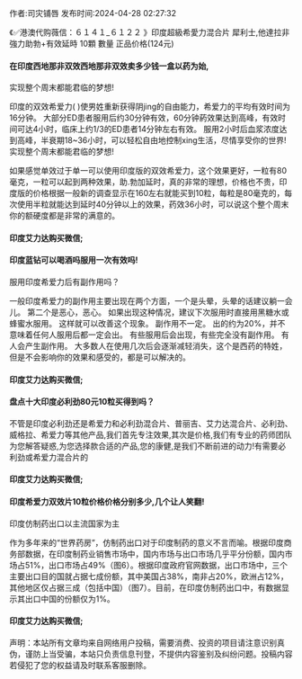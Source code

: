 <p>作者:司灾铺唇 发布时间:2024-04-28 02:27:32</p>
<p>《✅港澳代购薇信：６１４１_６１２２ 》印度超級希愛力混合片 犀利士,他達拉非 強力助勃+有效延時 10顆 數量 正品价格(124元) </p>
									<h4>在印度西地那非双效西地那非双效卖多少钱一盒以药为始,</h4><p>实现整个周末都能君临的梦想!</p><p>   印度的双效希爱力( )使男姓重新获得阴jing的自由能力，希爱力的平均有效时间为16分钟。 大部分ED患者服用后约30分钟有效，60分钟葯效果达到高峰，有效时间可达4小时，临床上约1/3的ED患者14分钟左右有效。 服用2小时后血浆浓度达到高峰，半衰期18~36小时，可以轻松自由地控制xing生活，尽情享受你的世界! 实现整个周末都能君临的梦想!</p><p>如果感觉单效过于单一可以使用印度版的双效希爱力，这个效果更好，一粒有80毫克，一粒可以起到两种效果，助.勃加延时，真的非常的理想，价格也不贵，印度版的价格根据一般新的调查显示在160左右就能买到10粒，每粒是80毫克的，每次使用半粒就能达到延时40分钟以上的效果，药效36小时，可以说这个整个周末你的额硬度都是非常的满意的。</p><p></p><h4>	印度艾力达购买微信;</h4><p></p><h4>印度蓝钻可以喝酒吗服用一次有效吗!</h4><p>服用印度希爱力后有副作用吗？</p><p> 一般印度希爱力的副作用主要出现在两个方面，一个是头晕，头晕的话建议躺一会儿。 第二个是恶心，恶心。 如果出现这种情况，建议下次服用时直接用黑糖水或蜂蜜水服用。 这样就可以改善这个现象。 副作用不一定。 出的约为20%，并不意味着任何人服用后都一定会出。 有些服用后会出现，有些完全没有副作用。 有人会产生副作用。 大多数人在使用几次后会逐渐减轻消失，这个是西药的特姓，但是不会影响你的效果和感受的，都是可以解决的。</p><p></p><h4>	印度艾力达购买微信;</h4><p></p><h4>盘点十大印度必利劲80元10粒买得到吗？</h4><p>不管是印度必利劲还是希爱力和必利劲混合片、普丽吉、艾力达混合片、必利劲、威格拉、希爱力等其他产品,我们首先专注效果,其次是价格,我们有专业的药师团队为您解答疑惑,为您选择款合适的产品,您的康健,是我们不断前进的动力!有需要必利劲或希爱力混合片的</p><p></p><h4>	印度艾力达购买微信;</h4><p></p><h4>印度希爱力双效片10粒价格价格分别多少,几个让人笑翻!</h4><p>印度仿制药出口以主流国家为主</p><p>作为多年来的“世界药房”，仿制药出口对于印度制药的意义不言而喻。根据印度商务部数据，在印度制药业销售市场中，国内市场与出口市场几乎平分份额，国内市场占51%，出口市场占49%（图6）。根据印度政府官网数据，出口市场中，三个主要出口目的国就占据七成份额，其中美国占38%，南非占20%，欧洲占12%，其他地区仅占据三成（包括中国）（图7）。目前，在印度仿制药出口中，有数据显示其出口中国的份额仅为1%。</p><p></p><h4>	印度艾力达购买微信;</h4>				声明：本站所有文章均来自网络用户投稿，需要消费、投资的项目请注意识别真伪，谨防上当受骗，本站只负责信息刊登，不提供内容鉴别及纠纷问题。投稿内容若侵犯了您的权益请及时联系客服删除。				
